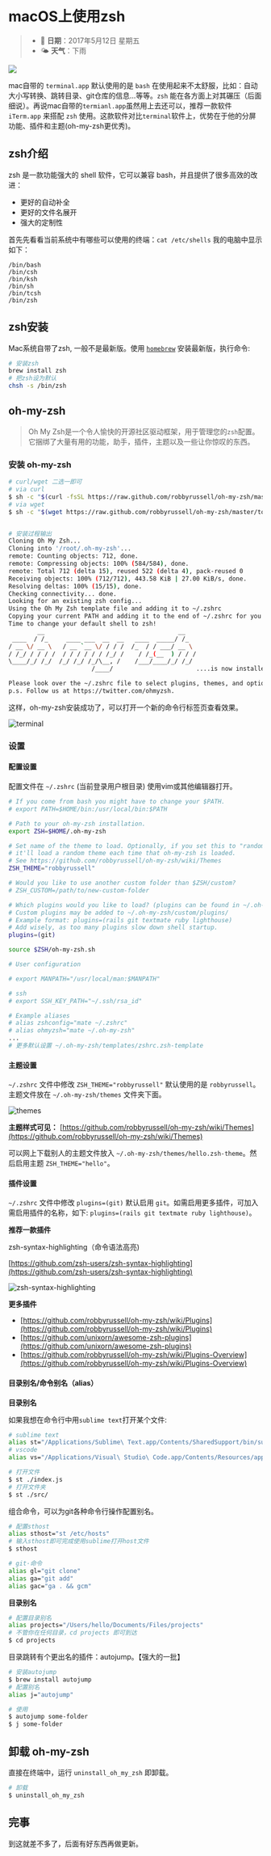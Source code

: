 # macOS上使用zsh

> * 📅 **日期**：2017年5月12日 星期五
> * 🌤 **天气**：下雨

![](assets/image%20%287%29.png)

mac自带的 `terminal.app` 默认使用的是 `bash` 在使用起来不太舒服，比如：自动大小写转换、跳转目录、git仓库的信息...等等。`zsh` 能在各方面上对其碾压（后面细说）。再说mac自带的`termianl.app`虽然用上去还可以，推荐一款软件`iTerm.app` 来搭配 `zsh` 使用。这款软件对比`terminal`软件上，优势在于他的分屏功能、插件和主题\(oh-my-zsh更优秀\)。

## zsh介绍

zsh 是一款功能强大的 shell 软件，它可以兼容 bash，并且提供了很多高效的改进：

* 更好的自动补全
* 更好的文件名展开
* 强大的定制性

首先先看看当前系统中有哪些可以使用的终端：`cat /etc/shells` 我的电脑中显示如下：

```text
/bin/bash
/bin/csh
/bin/ksh
/bin/sh
/bin/tcsh
/bin/zsh
```

## zsh安装

Mac系统自带了zsh, 一般不是最新版。使用 [`homebrew`](https://brew.sh/) 安装最新版，执行命令:

```bash
# 安装zsh
brew install zsh
# 把zsh设为默认
chsh -s /bin/zsh
```

## oh-my-zsh

> Oh My Zsh是一个令人愉快的开源社区驱动框架，用于管理您的`zsh`配置。它捆绑了大量有用的功能，助手，插件，主题以及一些让你惊叹的东西。

### 安装 oh-my-zsh

```bash
# curl/wget 二选一即可
# via curl
$ sh -c "$(curl -fsSL https://raw.github.com/robbyrussell/oh-my-zsh/master/tools/install.sh)"
# via wget
$ sh -c "$(wget https://raw.github.com/robbyrussell/oh-my-zsh/master/tools/install.sh -O -)"


# 安装过程输出
Cloning Oh My Zsh...
Cloning into '/root/.oh-my-zsh'...
remote: Counting objects: 712, done.
remote: Compressing objects: 100% (584/584), done.
remote: Total 712 (delta 15), reused 522 (delta 4), pack-reused 0
Receiving objects: 100% (712/712), 443.58 KiB | 27.00 KiB/s, done.
Resolving deltas: 100% (15/15), done.
Checking connectivity... done.
Looking for an existing zsh config...
Using the Oh My Zsh template file and adding it to ~/.zshrc
Copying your current PATH and adding it to the end of ~/.zshrc for you.
Time to change your default shell to zsh!
        __                                     __
 ____  / /_     ____ ___  __  __   ____  _____/ /_
/ __ \/ __ \   / __ `__ \/ / / /  /_  / / ___/ __ \
/ /_/ / / / /  / / / / / / /_/ /    / /_(__  ) / / /
\____/_/ /_/  /_/ /_/ /_/\__, /    /___/____/_/ /_/
                       /____/                       ....is now installed!

Please look over the ~/.zshrc file to select plugins, themes, and options.
p.s. Follow us at https://twitter.com/ohmyzsh.
```

这样，oh-my-zsh安装成功了，可以打开一个新的命令行标签页查看效果。

![terminal](http://ww1.sinaimg.cn/large/708e7d29gy1fss1i8rtk3j20ln0fmt95)

### 设置

#### 配置设置

配置文件在 `~/.zshrc` \(当前登录用户根目录\) 使用vim或其他编辑器打开。

```bash
# If you come from bash you might have to change your $PATH.
# export PATH=$HOME/bin:/usr/local/bin:$PATH

# Path to your oh-my-zsh installation.
export ZSH=$HOME/.oh-my-zsh

# Set name of the theme to load. Optionally, if you set this to "random"
# it'll load a random theme each time that oh-my-zsh is loaded.
# See https://github.com/robbyrussell/oh-my-zsh/wiki/Themes
ZSH_THEME="robbyrussell"

# Would you like to use another custom folder than $ZSH/custom?
# ZSH_CUSTOM=/path/to/new-custom-folder

# Which plugins would you like to load? (plugins can be found in ~/.oh-my-zsh/plugins/*)
# Custom plugins may be added to ~/.oh-my-zsh/custom/plugins/
# Example format: plugins=(rails git textmate ruby lighthouse)
# Add wisely, as too many plugins slow down shell startup.
plugins=(git)

source $ZSH/oh-my-zsh.sh

# User configuration

# export MANPATH="/usr/local/man:$MANPATH"

# ssh
# export SSH_KEY_PATH="~/.ssh/rsa_id"

# Example aliases
# alias zshconfig="mate ~/.zshrc"
# alias ohmyzsh="mate ~/.oh-my-zsh"
...
# 更多默认设置 ~/.oh-my-zsh/templates/zshrc.zsh-template
```

#### 主题设置

`~/.zshrc` 文件中修改 `ZSH_THEME="robbyrussell"` 默认使用的是 `robbyrussell`。主题文件放在 `~/.oh-my-zsh/themes` 文件夹下面。

![themes](http://ww1.sinaimg.cn/large/708e7d29gy1fss1pkujf4j20ln0ei40q)

**主题样式可见：** [https://github.com/robbyrussell/oh-my-zsh/wiki/Themes](https://github.com/robbyrussell/oh-my-zsh/wiki/Themes)

可以网上下载别人的主题文件放入 `~/.oh-my-zsh/themes/hello.zsh-theme`。然后启用主题 `ZSH_THEME="hello"`。

#### 插件设置

`~/.zshrc` 文件中修改 `plugins=(git)` 默认启用 `git`。如需启用更多插件，可加入需启用插件的名称，如下: `plugins=(rails git textmate ruby lighthouse)`。

**推荐一款插件**

zsh-syntax-highlighting（命令语法高亮\)

[https://github.com/zsh-users/zsh-syntax-highlighting](https://github.com/zsh-users/zsh-syntax-highlighting)

![zsh-syntax-highlighting](http://ww1.sinaimg.cn/large/708e7d29gy1fss217akkkj20ln08edg9)

**更多插件**

* [https://github.com/robbyrussell/oh-my-zsh/wiki/Plugins](https://github.com/robbyrussell/oh-my-zsh/wiki/Plugins)
* [https://github.com/unixorn/awesome-zsh-plugins](https://github.com/unixorn/awesome-zsh-plugins)
* [https://github.com/robbyrussell/oh-my-zsh/wiki/Plugins-Overview](https://github.com/robbyrussell/oh-my-zsh/wiki/Plugins-Overview)

#### 目录别名/命令别名（alias）

**目录别名**

如果我想在命令行中用`sublime text`打开某个文件:

```bash
# sublime text
alias st="/Applications/Sublime\ Text.app/Contents/SharedSupport/bin/subl"
# vscode
alias vs="/Applications/Visual\ Studio\ Code.app/Contents/Resources/app/bin/code"

# 打开文件
$ st ./index.js
# 打开文件夹
$ st ./src/
```

组合命令，可以为git各种命令行操作配置别名。

```bash
# 配置sthost
alias sthost="st /etc/hosts"
# 输入sthost即可完成使用sublime打开host文件
$ sthost

# git·命令
alias gl="git clone"
alias ga="git add"
alias gac="ga . && gcm"
```

**目录别名**

```bash
# 配置目录别名
alias projects="/Users/hello/Documents/Files/projects"
# 不管你在任何目录，cd projects 即可到达
$ cd projects
```

目录跳转有个更出名的插件：autojump。【强大的一批】

```bash
# 安装autojump
$ brew install autojump
# 配置别名
alias j="autojump"

# 使用
$ autojump some-folder
$ j some-folder
```

## 卸载 oh-my-zsh

直接在终端中，运行 `uninstall_oh_my_zsh` 即卸载。

```bash
# 卸载
$ uninstall_oh_my_zsh
```

## 完事

到这就差不多了，后面有好东西再做更新。

